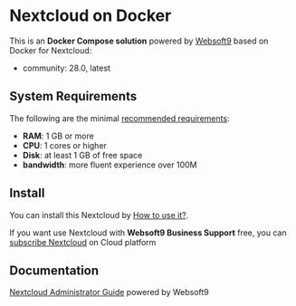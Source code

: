 # Nextcloud on Docker  

This is an **Docker Compose solution** powered by [Websoft9](https://www.websoft9.com) based on Docker for Nextcloud:


 - community:  28.0, latest


## System Requirements

The following are the minimal [recommended requirements](https://github.com/nextcloud/docker):

* **RAM**: 1 GB or more
* **CPU**: 1 cores or higher
* **Disk**: at least 1 GB of free space
* **bandwidth**: more fluent experience over 100M  

## Install

You can install this Nextcloud by [How to use it?](https://github.com/Websoft9/docker-library#how-to-use-it).   

If you want use Nextcloud with **Websoft9 Business Support** free, you can [subscribe Nextcloud](https://www.websoft9.com/apps) on Cloud platform

## Documentation

[Nextcloud Administrator Guide](https://support.websoft9.com/docs/nextcloud) powered by Websoft9
